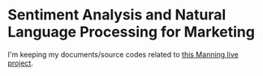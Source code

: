 # Sentiment Analysis and Natural Language Processing for Marketing

I'm keeping my documents/source codes related to [this Manning live project](https://www.manning.com/liveproject/sentiment-analysis-and-natural-language-processing-for-marketing).
